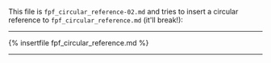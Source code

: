 ﻿This file is `fpf_circular_reference-02.md` and tries to insert a circular reference to `fpf_circular_reference.md` (it'll break!):

---

{% insertfile fpf_circular_reference.md %}

---